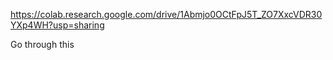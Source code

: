 https://colab.research.google.com/drive/1Abmjo0OCtFpJ5T_ZO7XxcVDR30YXp4WH?usp=sharing

Go through this